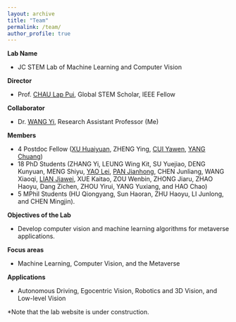 ```yaml
---
layout: archive
title: "Team"
permalink: /team/
author_profile: true
---
```


**Lab Name**
- JC STEM Lab of Machine Learning and Computer Vision​

**Director** 
- Prof. [CHAU Lap Pui](https://www.polyu.edu.hk/en/eee/people/academic-staff-and-teaching-staff/prof-chau-lap-pui/), Global STEM Scholar, IEEE Fellow​

**Collaborator**
- Dr. [WANG Yi](https://www.polyu.edu.hk/eee/people/academic-staff-and-teaching-staff/dr-wang-yi/), Research Assistant Professor​ (Me)

**Members** 
- 4 Postdoc Fellow ([XU Huaiyuan](https://huaiyuanxu.github.io/), ZHENG Ying, [CUI Yawen](https://scholar.google.com/citations?user=Er0gOskAAAAJ&hl=zh-CN), [YANG Chuang](https://omtcyang.github.io/))
- 18 PhD Students (ZHANG Yi, LEUNG Wing Kit, SU Yuejiao, DENG Kunyuan, MENG Shiyu, [YAO Lei](https://rayyoh.github.io), [PAN Jianhong](https://scholar.google.com/citations?user=J_IepqIAAAAJ&hl=en), CHEN Junliang, WANG Xiaoqi, [LIAN Jiawei](https://scholar.google.com/citations?user=rAPPIPQAAAAJ&hl=en), XUE Kaitao, ZOU Wenbin, ZHONG Jiaru, ZHAO Haoyu, Dang Zichen, ZHOU Yirui, YANG Yuxiang, and HAO Chao)
- 5 MPhil Students (HU Qiongyang, Sun Haoran, ZHU Haoyu, LI Junlong, and CHEN Mingjin).​

**Objectives of the Lab** 
- Develop computer vision and machine learning algorithms for metaverse applications.​

**Focus areas** 
- Machine Learning, Computer Vision, and the Metaverse​

**Applications** 
- Autonomous Driving, Egocentric Vision, Robotics and 3D Vision, and Low-level Vision

\*Note that the lab website is under construction.
